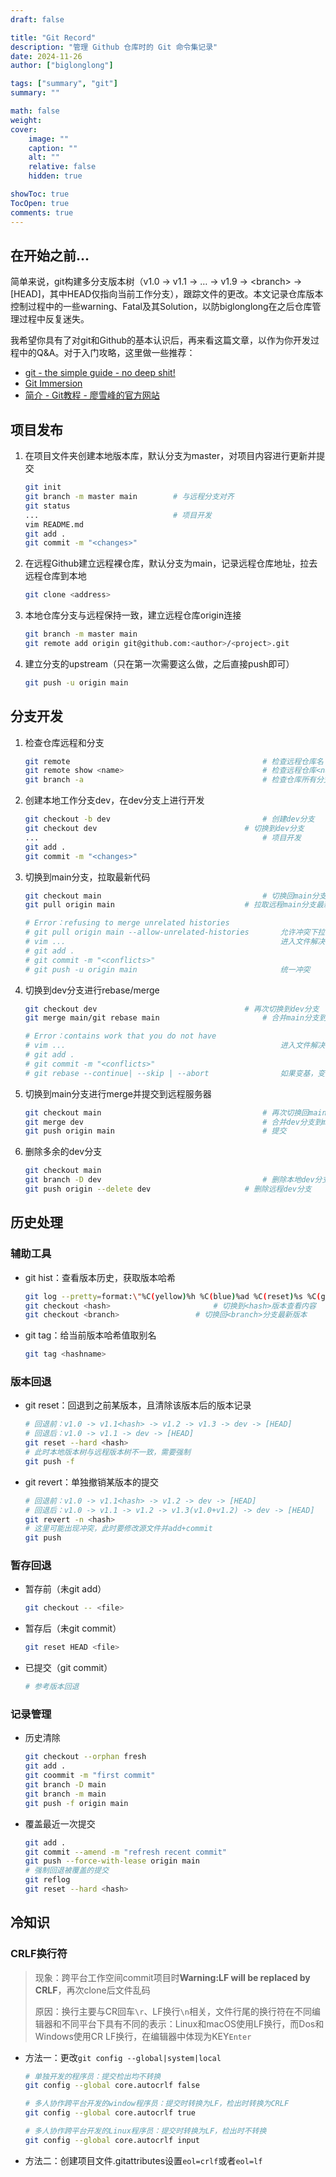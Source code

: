 ```yaml
---
draft: false

title: "Git Record"
description: "管理 Github 仓库时的 Git 命令集记录"
date: 2024-11-26
author: ["biglonglong"]

tags: ["summary", "git"]
summary: ""

math: false
weight:
cover:
    image: ""
    caption: ""
    alt: ""
    relative: false
    hidden: true

showToc: true
TocOpen: true
comments: true
---
```


## 在开始之前\.\.\.

简单来说，git构建多分支版本树（v1.0 -> v1.1 -> … -> v1.9 -> \<branch\> -> [HEAD]，其中HEAD仅指向当前工作分支），跟踪文件的更改。本文记录仓库版本控制过程中的一些warning、Fatal及其Solution，以防biglonglong在之后仓库管理过程中反复迷失。

我希望你具有了对git和Github的基本认识后，再来看这篇文章，以作为你开发过程中的Q&A。对于入门攻略，这里做一些推荐：

- [git - the simple guide - no deep shit!](https://rogerdudler.github.io/git-guide/)
- [Git Immersion](https://gitimmersion.com/)
- [简介 - Git教程 - 廖雪峰的官方网站](https://liaoxuefeng.com/books/git/introduction/index.html)



## 项目发布

1. 在项目文件夹创建本地版本库，默认分支为master，对项目内容进行更新并提交

   ```bash
   git init
   git branch -m master main      	# 与远程分支对齐
   git status
   ...								# 项目开发
   vim README.md
   git add .
   git commit -m "<changes>"
   ```

2. 在远程Github建立远程裸仓库，默认分支为main，记录远程仓库地址，拉去远程仓库到本地

   ```bash
   git clone <address>
   ```

3. 本地仓库分支与远程保持一致，建立远程仓库origin连接

   ```bash
   git branch -m master main
   git remote add origin git@github.com:<author>/<project>.git
   ```

4. 建立分支的upstream（只在第一次需要这么做，之后直接push即可）

   ```bash
   git push -u origin main
   ```



## 分支开发

1. 检查仓库远程和分支

   ```bash
   git remote 											# 检查远程仓库名
   git remote show <name>		  	 		 			# 检查远程仓库<name>对应address
   git branch -a										# 检查仓库所有分支
   ```

2. 创建本地工作分支dev，在dev分支上进行开发

   ```bash
   git checkout -b dev									# 创建dev分支
   git checkout dev									# 切换到dev分支
   ...											   		# 项目开发
   git add .
   git commit -m "<changes>"
   ```

3. 切换到main分支，拉取最新代码

   ```bash
   git checkout main									# 切换回main分支
   git pull origin main								# 拉取远程main分支最新代码 
   
   # Error：refusing to merge unrelated histories      
   # git pull origin main --allow-unrelated-histories	    允许冲突下拉
   # vim ...												进入文件解决冲突并重新提交
   # git add .												
   # git commit -m "<conflicts>"
   # git push -u origin main								统一冲突
   ```

4. 切换到dev分支进行rebase/merge

   ```bash
   git checkout dev									# 再次切换到dev分支
   git merge main/git rebase main						# 合并main分支到dev分支
   
   # Error：contains work that you do not have
   # vim ...												进入文件解决冲突并重新提交 
   # git add .												
   # git commit -m "<conflicts>"
   # git rebase --continue| --skip | --abort				如果变基，变基合并继续|跳过|中断
   ```

5. 切换到main分支进行merge并提交到远程服务器

   ```bash
   git checkout main									# 再次切换回main分支
   git merge dev										# 合并dev分支到main分支
   git push origin main 								# 提交
   ```

6. 删除多余的dev分支

   ```bash
   git checkout main
   git branch -D dev									# 删除本地dev分支
   git push origin --delete dev						# 删除远程dev分支
   ```



## 历史处理

### 辅助工具

- git hist：查看版本历史，获取版本哈希

  ```bash
  git log --pretty=format:\"%C(yellow)%h %C(blue)%ad %C(reset)%s %C(green)[%cn] %C(red)%d\" --decorate --date=short
  git checkout <hash>						# 切换到<hash>版本查看内容
  git checkout <branch>					# 切换回<branch>分支最新版本
  ```

- git tag：给当前版本哈希值取别名

  ```bash
  git tag <hashname>
  ```

### 版本回退

- git reset：回退到之前某版本，且清除该版本后的版本记录

  ```bash
  # 回退前：v1.0 -> v1.1<hash> -> v1.2 -> v1.3 -> dev -> [HEAD]
  # 回退后：v1.0 -> v1.1 -> dev -> [HEAD]
  git reset --hard <hash>
  # 此时本地版本树与远程版本树不一致，需要强制
  git push -f
  ```

- git revert：单独撤销某版本的提交

  ```bash
  # 回退前：v1.0 -> v1.1<hash> -> v1.2 -> dev -> [HEAD]
  # 回退后：v1.0 -> v1.1 -> v1.2 -> v1.3(v1.0+v1.2) -> dev -> [HEAD]
  git revert -n <hash>
  # 这里可能出现冲突，此时要修改源文件并add+commit
  git push
  ```

### 暂存回退

- 暂存前（未git add）

  ```bash
  git checkout -- <file>
  ```

- 暂存后（未git commit）

  ```bash
  git reset HEAD <file>
  ```

- 已提交（git commit）

  ```bash
  # 参考版本回退
  ```

### 记录管理

- 历史清除

  ```bash
  git checkout --orphan fresh
  git add .
  git coommit -m "first commit"
  git branch -D main
  git branch -m main
  git push -f origin main
  ```

- 覆盖最近一次提交

  ```bash
  git add .
  git commit --amend -m "refresh recent commit"
  git push --force-with-lease origin main
  # 强制回退被覆盖的提交
  git reflog
  git reset --hard <hash>
  ```
  



## 冷知识

### CRLF换行符

> 现象：跨平台工作空间commit项目时**Warning:LF will be replaced by CRLF**，再次clone后文件乱码
>
> 原因：换行主要与CR回车`\r`、LF换行`\n`相关，文件行尾的换行符在不同编辑器和不同平台下具有不同的表示：Linux和macOS使用LF换行，而Dos和Windows使用CR LF换行，在编辑器中体现为KEY`Enter`

- 方法一：更改`git config --global|system|local`

  ```bash
  # 单独开发的程序员：提交检出均不转换
  git config --global core.autocrlf false
  
  # 多人协作跨平台开发的window程序员：提交时转换为LF，检出时转换为CRLF
  git config --global core.autocrlf true
  
  # 多人协作跨平台开发的Linux程序员：提交时转换为LF，检出时不转换
  git config --global core.autocrlf input
  ```

- 方法二：创建项目文件.gitattributes设置`eol=crlf`或者`eol=lf`
